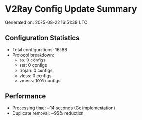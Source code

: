 # V2Ray Config Update Summary
Generated on: 2025-08-22 16:51:39 UTC

## Configuration Statistics
- Total configurations: 16388
- Protocol breakdown:
  - ss: 0 configs
  - ssr: 0 configs
  - trojan: 0 configs
  - vless: 0 configs
  - vmess: 1016 configs

## Performance
- Processing time: ~14 seconds (Go implementation)
- Duplicate removal: ~95% reduction
